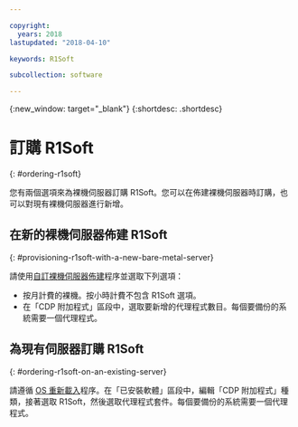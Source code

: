 ```yaml
---

copyright:
  years: 2018
lastupdated: "2018-04-10"

keywords: R1Soft

subcollection: software

---
```


{:new_window: target="_blank"}
{:shortdesc: .shortdesc}

# 訂購 R1Soft
{: #ordering-r1soft}

您有兩個選項來為裸機伺服器訂購 R1Soft。您可以在佈建裸機伺服器時訂購，也可以對現有裸機伺服器進行新增。

## 在新的裸機伺服器佈建 R1Soft
{: #provisioning-r1soft-with-a-new-bare-metal-server}

請使用[自訂裸機伺服器佈建](https://cloud.ibm.com/docs/bare-metal/baremetal-provision.html#building-a-custom-bare-metal-server)程序並選取下列選項：

* 按月計費的裸機。按小時計費不包含 R1Soft 選項。
* 在「CDP 附加程式」區段中，選取要新增的代理程式數目。每個要備份的系統需要一個代理程式。

## 為現有伺服器訂購 R1Soft
{: #ordering-r1soft-on-an-existing-server}

請遵循 [OS 重新載入](/docs/infrastructure/software?topic=software-reloading-the-os)程序。在「已安裝軟體」區段中，編輯「CDP 附加程式」種類，接著選取 R1Soft，然後選取代理程式套件。每個要備份的系統需要一個代理程式。
